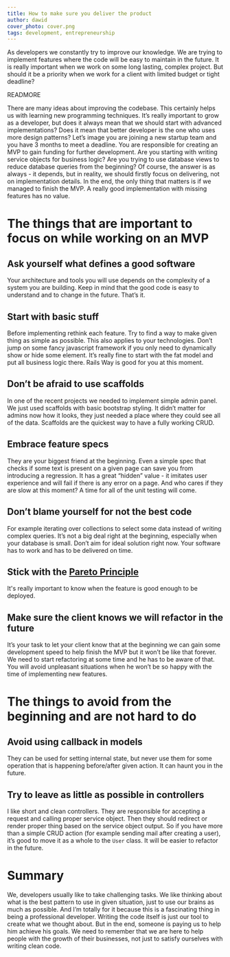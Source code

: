 ```yaml
---
title: How to make sure you deliver the product
author: dawid
cover_photo: cover.png
tags: development, entrepreneurship
---
```


As developers we constantly try to improve our knowledge. We are trying to implement features where the code will be easy to maintain in the future. It is really important when we work on some long lasting, complex project. But should it be a priority when we work for a client with limited budget or tight deadline?

READMORE

There are many ideas about improving the codebase. This certainly helps us with learning new programming techniques. It’s really important to grow as a developer, but does it always mean that we should start with advanced implementations? Does it mean that better developer is the one who uses more design patterns? Let’s image you are joining a new startup team and you have 3 months to meet a deadline. You are responsible for creating an MVP to gain funding for further development. Are you starting with writing service objects for business logic? Are you trying to use database views to reduce database queries from the beginning? Of course, the answer is as always - it depends, but in reality, we should firstly focus on delivering, not on implementation details. In the end, the only thing that matters is if we managed to finish the MVP. A really good implementation with missing features has no value.

# The things that are important to focus on while working on an MVP

## Ask yourself what defines a good software

Your architecture and tools you will use depends on the complexity of a system you are building. Keep in mind that the good code is easy to understand and to change in the future. That’s it.

## Start with basic stuff

Before implementing rethink each feature. Try to find a way to make given thing as simple as possible. This also applies to your technologies. Don’t jump on some fancy javascript framework if you only need to dynamically show or hide some element. It’s really fine to start with the fat model and put all business logic there. Rails Way is good for you at this moment.

## Don’t be afraid to use scaffolds

In one of the recent projects we needed to implement simple admin panel. We just used scaffolds with basic bootstrap styling. It didn’t matter for admins now how it looks, they just needed a place where they could see all of the data. Scaffolds are the quickest way to have a fully working CRUD.

## Embrace feature specs

They are your biggest friend at the beginning. Even a simple spec that checks if some text is present on a given page can save you from introducing a regression. It has a great “hidden” value - it imitates user experience and will fail if there is any error on a page. And who cares if they are slow at this moment? A time for all of the unit testing will come.

## Don’t blame yourself for not the best code

For example iterating over collections to select some data instead of writing complex queries. It’s not a big deal right at the beginning, especially when your database is small. Don’t aim for ideal solution right now. Your software has to work and has to be delivered on time.

## Stick with the [Pareto Principle](http://theproactiveprogrammer.com/psychology/pareto-programming/)

It's really important to know when the feature is good enough to be deployed.

## Make sure the client knows we will refactor in the future

It’s your task to let your client know that at the beginning we can gain some development speed to help finish the MVP but it won’t be like that forever. We need to start refactoring at some time and he has to be aware of that. You will avoid unpleasant situations when he won’t be so happy with the time of implementing new features.

# The things to avoid from the beginning and are not hard to do

## Avoid using callback in models

They can be used for setting internal state, but never use them for some operation that is happening before/after given action. It can haunt you in the future.

## Try to leave as little as possible in controllers

I like short and clean controllers. They are responsible for accepting a request and calling proper service object. Then they should redirect or render proper thing based on the service object output. So if you have more than a simple CRUD action (for example sending mail after creating a user), it’s good to move it as a whole to the `User` class. It will be easier to refactor in the future.

# Summary

We, developers usually like to take challenging tasks. We like thinking about what is the best pattern to use in given situation, just to use our brains as much as possible. And I’m totally for it because this is a fascinating thing in being a professional developer. Writing the code itself is just our tool to create what we thought about. But in the end, someone is paying us to help him achieve his goals. We need to remember that we are here to help people with the growth of their businesses, not just to satisfy ourselves with writing clean code.
